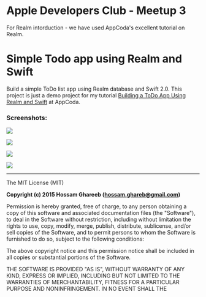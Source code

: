 # Apple Developers Club - Meetup 3 
For Realm intorduction - we have used AppCoda's excellent tutorial on Realm. 


# Simple Todo app using Realm and Swift

Build a simple ToDo list app using Realm database and Swift 2.0. This project is just a demo project for my tutorial [Building a ToDo App Using Realm and Swift](http://www.appcoda.com/realm-database-swift/) at AppCoda.

### Screenshots:

<p><img src ="https://github.com/hossamghareeb/realmtasks/blob/master/mockup/screenshot1.png"/></p>
<p><img src ="https://github.com/hossamghareeb/realmtasks/blob/master/mockup/screenshot2.png"/></p>
<p><img src ="https://github.com/hossamghareeb/realmtasks/blob/master/mockup/screenshot3.png"/></p>
<p><img src ="https://github.com/hossamghareeb/realmtasks/blob/master/mockup/screenshot4.png"/></p>

---

The MIT License (MIT)

**Copyright (c) 2015 Hossam Ghareeb (hossam.ghareb@gmail.com)**

Permission is hereby granted, free of charge, to any person obtaining a copy
of this software and associated documentation files (the "Software"), to deal
in the Software without restriction, including without limitation the rights
to use, copy, modify, merge, publish, distribute, sublicense, and/or sell
copies of the Software, and to permit persons to whom the Software is
furnished to do so, subject to the following conditions:

The above copyright notice and this permission notice shall be included in all
copies or substantial portions of the Software.

THE SOFTWARE IS PROVIDED "AS IS", WITHOUT WARRANTY OF ANY KIND, EXPRESS OR
IMPLIED, INCLUDING BUT NOT LIMITED TO THE WARRANTIES OF MERCHANTABILITY,
FITNESS FOR A PARTICULAR PURPOSE AND NONINFRINGEMENT. IN NO EVENT SHALL THE
